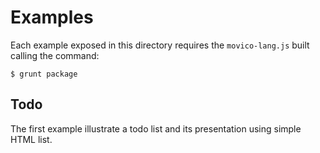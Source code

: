 Examples
======

Each example exposed in this directory requires the `movico-lang.js`
built calling the command:

```
$ grunt package
```

Todo
-----

The first example illustrate a todo list and its presentation using
simple HTML list.

